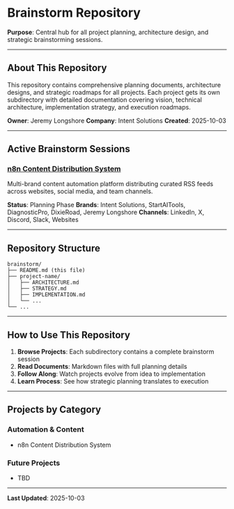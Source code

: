 # Brainstorm Repository

**Purpose**: Central hub for all project planning, architecture design, and strategic brainstorming sessions.

---

## About This Repository

This repository contains comprehensive planning documents, architecture designs, and strategic roadmaps for all projects. Each project gets its own subdirectory with detailed documentation covering vision, technical architecture, implementation strategy, and execution roadmaps.

**Owner**: Jeremy Longshore
**Company**: Intent Solutions
**Created**: 2025-10-03

---

## Active Brainstorm Sessions

### [n8n Content Distribution System](./n8n-content-distribution/)
Multi-brand content automation platform distributing curated RSS feeds across websites, social media, and team channels.

**Status**: Planning Phase
**Brands**: Intent Solutions, StartAITools, DiagnosticPro, DixieRoad, Jeremy Longshore
**Channels**: LinkedIn, X, Discord, Slack, Websites

---

## Repository Structure

```
brainstorm/
├── README.md (this file)
├── project-name/
│   ├── ARCHITECTURE.md
│   ├── STRATEGY.md
│   ├── IMPLEMENTATION.md
│   └── ...
└── ...
```

---

## How to Use This Repository

1. **Browse Projects**: Each subdirectory contains a complete brainstorm session
2. **Read Documents**: Markdown files with full planning details
3. **Follow Along**: Watch projects evolve from idea to implementation
4. **Learn Process**: See how strategic planning translates to execution

---

## Projects by Category

### Automation & Content
- n8n Content Distribution System

### Future Projects
- TBD

---

**Last Updated**: 2025-10-03
